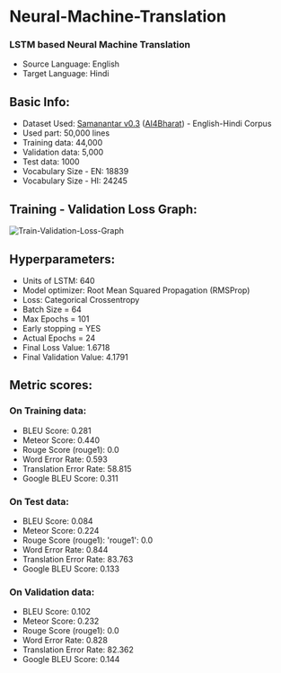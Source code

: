 # Neural-Machine-Translation
### LSTM based Neural Machine Translation
+ Source Language: English
+ Target Language: Hindi


Basic Info:
------------------------------------------------------
- Dataset Used: [Samanantar v0.3](https://www.kaggle.com/datasets/vinayakkuradia/samanantar-english-hindi-parallel-corpus) ([AI4Bharat](https://ai4bharat.iitm.ac.in/samanantar/)) - English-Hindi Corpus
- Used part: 50,000 lines
- Training data: 44,000
- Validation data: 5,000
- Test data: 1000
- Vocabulary Size - EN: 18839
- Vocabulary Size - HI: 24245


Training - Validation Loss Graph:
------------------------------------------------------
![Train-Validation-Loss-Graph](https://github.com/vinayakkuradia/Neural-Machine-Translation/assets/48391649/f12e0225-0580-4686-9d4c-47b515e28c94)


Hyperparameters:
------------------------------------------------------
- Units of LSTM: 640
- Model optimizer: Root Mean Squared Propagation (RMSProp)
- Loss: Categorical Crossentropy
- Batch Size = 64
- Max Epochs = 101
- Early stopping = YES
- Actual Epochs = 24
- Final Loss Value: 1.6718
- Final Validation Value: 4.1791


Metric scores:
------------------------------------------------------
### On Training data: 
- BLEU Score: 0.281
- Meteor Score: 0.440
- Rouge Score (rouge1):  0.0
- Word Error Rate:  0.593
- Translation Error Rate: 58.815
- Google BLEU Score: 0.311

### On Test data:
- BLEU Score:  0.084
- Meteor Score: 0.224
- Rouge Score (rouge1): 'rouge1': 0.0
- Word Error Rate:  0.844
- Translation Error Rate: 83.763
- Google BLEU Score: 0.133

### On Validation data:
- BLEU Score: 0.102
- Meteor Score: 0.232
- Rouge Score (rouge1): 0.0
- Word Error Rate:  0.828
- Translation Error Rate: 82.362
- Google BLEU Score: 0.144

